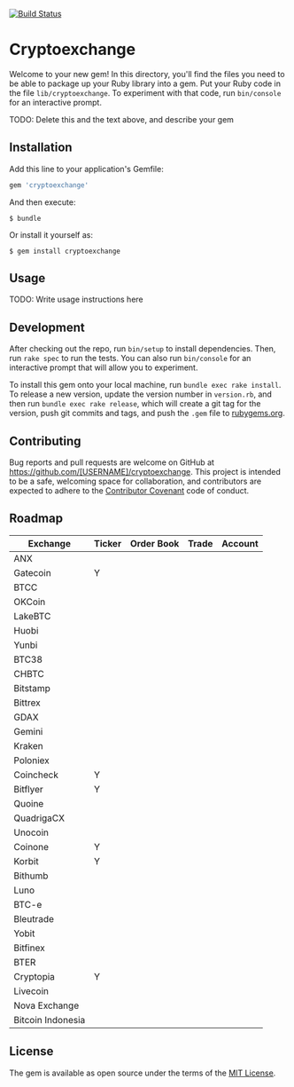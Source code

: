 [![Build Status](https://travis-ci.org/coingecko/cryptoexchange.svg)](https://travis-ci.org/coingecko/cryptoexchange)

# Cryptoexchange

Welcome to your new gem! In this directory, you'll find the files you need to be able to package up your Ruby library into a gem. Put your Ruby code in the file `lib/cryptoexchange`. To experiment with that code, run `bin/console` for an interactive prompt.

TODO: Delete this and the text above, and describe your gem

## Installation

Add this line to your application's Gemfile:

```ruby
gem 'cryptoexchange'
```

And then execute:

    $ bundle

Or install it yourself as:

    $ gem install cryptoexchange

## Usage

TODO: Write usage instructions here

## Development

After checking out the repo, run `bin/setup` to install dependencies. Then, run `rake spec` to run the tests. You can also run `bin/console` for an interactive prompt that will allow you to experiment.

To install this gem onto your local machine, run `bundle exec rake install`. To release a new version, update the version number in `version.rb`, and then run `bundle exec rake release`, which will create a git tag for the version, push git commits and tags, and push the `.gem` file to [rubygems.org](https://rubygems.org).

## Contributing

Bug reports and pull requests are welcome on GitHub at https://github.com/[USERNAME]/cryptoexchange. This project is intended to be a safe, welcoming space for collaboration, and contributors are expected to adhere to the [Contributor Covenant](http://contributor-covenant.org) code of conduct.

## Roadmap

| Exchange          | Ticker  | Order Book | Trade   | Account |
| ----------------- | ------- | ---------- | ------- | ------- |
| ANX               |         |            |         |         |
| Gatecoin          | Y       |            |         |         |
| BTCC              |         |            |         |         |
| OKCoin            |         |            |         |         |
| LakeBTC           |         |            |         |         |
| Huobi             |         |            |         |         |
| Yunbi             |         |            |         |         |
| BTC38             |         |            |         |         |
| CHBTC             |         |            |         |         |
| Bitstamp          |         |            |         |         |
| Bittrex           |         |            |         |         |
| GDAX              |         |            |         |         |
| Gemini            |         |            |         |         |
| Kraken            |         |            |         |         |
| Poloniex          |         |            |         |         |
| Coincheck         | Y       |            |         |         |
| Bitflyer          | Y       |            |         |         |
| Quoine            |         |            |         |         |
| QuadrigaCX        |         |            |         |         |
| Unocoin           |         |            |         |         |
| Coinone           | Y       |            |         |         |
| Korbit            | Y       |            |         |         |
| Bithumb           |         |            |         |         |
| Luno              |         |            |         |         |
| BTC-e             |         |            |         |         |
| Bleutrade         |         |            |         |         |
| Yobit             |         |            |         |         |
| Bitfinex          |         |            |         |         |
| BTER              |         |            |         |         |
| Cryptopia         | Y       |            |         |         |
| Livecoin          |         |            |         |         |
| Nova Exchange     |         |            |         |         |
| Bitcoin Indonesia |         |            |         |         |



## License

The gem is available as open source under the terms of the [MIT License](http://opensource.org/licenses/MIT).


